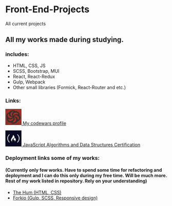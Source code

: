 # Front-End-Projects
All current projects
## All my works made during studying.
### includes:
- HTML, CSS, JS
- SCSS, Bootstrap, MUI
- React, React-Redux
- Gulp, Webpack
- Other small libraries (Formick, React-Router and etc.)
### Links:
<a href='https://www.codewars.com/users/qmorphq'><img src='/source/images/codewars.jpg' width='50px' alt='codewars image'>
My codewars profile</a>

<a href='https://www.freecodecamp.org/certification/fcc29053449-69ef-4265-b994-7857eafd1e9d/javascript-algorithms-and-data-structures'><img src='/source/images/freecodecamp.jpg' width='50px' alt='freecodecamp image'>
JavaScript Algorithms and Data Structures Certification</a>
### Deployment links some of my works:
#### (Currently only few works. Have to spend some time for refactoring and deployment and I can do this only during my free time. Will be much more. Rest of my work listed in repository. Rely on your understanding)
- [The Hum (HTML, CSS)](https://ham-chi.vercel.app/)
- [Forkio (Gulp, SCSS, Responsive design)](https://forkio-twjlvg40d-qmorphq.vercel.app/)
